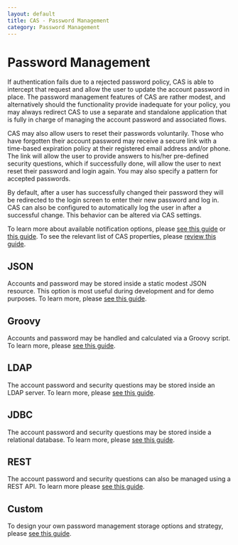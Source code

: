 ```yaml
---
layout: default
title: CAS - Password Management
category: Password Management
---
```


# Password Management

If authentication fails due to a rejected password policy, CAS is able to intercept
that request and allow the user to update the account password in place. The password management features of CAS are rather modest, and alternatively should the functionality provide inadequate for your policy, you may always redirect CAS to use a separate and standalone application that is fully in charge of managing the account password and associated flows.

CAS may also allow users to reset their passwords voluntarily. Those who have forgotten their account password
may receive a secure link with a time-based expiration policy at their registered email address and/or phone. The link
will allow the user to provide answers to his/her pre-defined security questions, which if successfully done,
will allow the user to next reset their password and login again. You may also specify a pattern for accepted passwords. 

By default, after a user has successfully changed their password they will be redirected to the login screen
to enter their new password and log in. CAS can also be configured to automatically log the user in after
a successful change. This behavior can be altered via CAS settings. 

To learn more about available notification options, please [see this guide](../notifications/SMS-Messaging-Configuration.html) or [this guide](../installation/Sending-Email-Configuration.html). To see the relevant list of CAS properties, please [review this guide](../configuration/Configuration-Properties.html#password-management).

## JSON

Accounts and password may be stored inside a static modest JSON resource. This option is most useful during development and 
for demo purposes. To learn more, please [see this guide](Password-Management-JSON.html).

## Groovy

Accounts and password may be handled and calculated via a Groovy script. To learn more, please [see this guide](Password-Management-Groovy.html).

## LDAP

The account password and security questions may be stored inside an LDAP server. To learn more, please [see this guide](Password-Management-LDAP.html).

## JDBC

The account password and security questions may be stored inside a relational database. To learn more, please [see this guide](Password-Management-JDBC.html).

## REST

The account password and security questions can also be managed using a REST API. To learn more please [see this guide](Password-Management-REST.html).

## Custom

To design your own password management storage options and strategy, please [see this guide](Password-Management-Custom.html).

